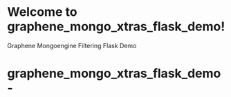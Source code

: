 # Welcome to graphene_mongo_xtras_flask_demo!

Graphene Mongoengine Filtering Flask Demo
# graphene_mongo_xtras_flask_demo-

